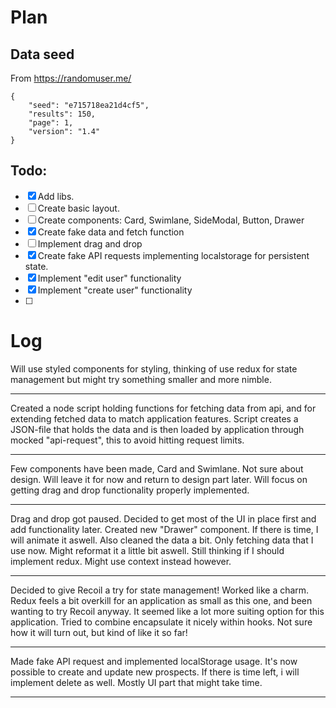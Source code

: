 # Plan

## Data seed
From https://randomuser.me/
```
{
    "seed": "e715718ea21d4cf5",
    "results": 150,
    "page": 1,
    "version": "1.4"
}
```


## Todo:

- [x] Add libs.
- [ ] Create basic layout.
- [ ] Create components: Card, Swimlane, SideModal, Button, Drawer
- [x] Create fake data and fetch function
- [ ] Implement drag and drop
- [x] Create fake API requests implementing localstorage for persistent state.
- [x] Implement "edit user" functionality
- [x] Implement "create user" functionality
- [ ] 

# Log

Will use styled components for styling, thinking of use redux for state 
management but might try something smaller and more nimble. 

---

Created a node script holding functions for fetching data from api, 
and for extending fetched data to match application features. 
Script creates a JSON-file that holds the data and is then loaded by
application through mocked "api-request", this to avoid hitting
request limits.

---

Few components have been made, Card and Swimlane. Not sure about design. Will leave it for 
now and return to design part later. Will focus on getting drag and drop
functionality properly implemented.

--- 

Drag and drop got paused. Decided to get most of the UI in place first and add
functionality later. Created new "Drawer" component. If there is time, I will animate
it aswell. Also cleaned the data a bit. Only fetching data that I use now.
Might reformat it a little bit aswell.
Still thinking if I should implement redux. Might use context instead however.

--- 

Decided to give Recoil a try for state management! Worked like a charm. Redux feels a bit overkill for an 
application as small as this one, and been wanting to try Recoil anyway. It seemed like a lot more suiting option
for this application. Tried to combine encapsulate it nicely within hooks. Not sure how it will turn out, but 
kind of like it so far! 

---

Made fake API request and implemented localStorage usage. It's now possible to create and update new prospects. 
If there is time left, i will implement delete as well. Mostly UI part that might take time.

---
